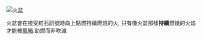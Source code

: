 ![火盆](block:betterwithmods:hibachi)

火盆會在接受紅石訊號時向上點燃持續燃燒的火, 只有像火盆那樣**持續**燃燒的火焰才能被[風箱](bellows.md).助燃而非吹滅